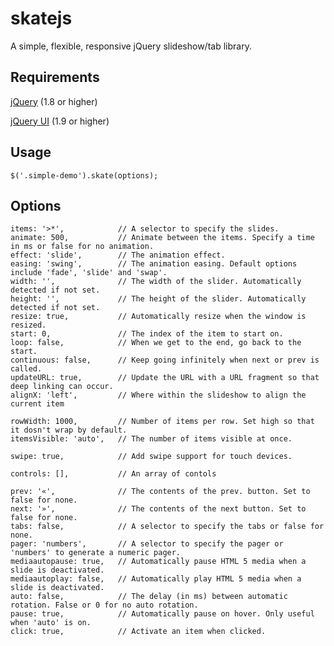 skatejs
=======

A simple, flexible, responsive jQuery slideshow/tab library.

Requirements
------------

[jQuery](http://jquery.com/) (1.8 or higher)

[jQuery UI](http://jqueryui.com/) (1.9 or higher)

Usage
-----

    $('.simple-demo').skate(options);

Options
-------

    items: '>*',            // A selector to specify the slides.
    animate: 500,           // Animate between the items. Specify a time in ms or false for no animation.
    effect: 'slide',        // The animation effect.
    easing: 'swing',        // The animation easing. Default options include 'fade', 'slide' and 'swap'.
    width: '',              // The width of the slider. Automatically detected if not set.
    height: '',             // The height of the slider. Automatically detected if not set.
    resize: true,           // Automatically resize when the window is resized.
    start: 0,               // The index of the item to start on.
    loop: false,            // When we get to the end, go back to the start.
    continuous: false,      // Keep going infinitely when next or prev is called.
    updateURL: true,        // Update the URL with a URL fragment so that deep linking can occur.
    alignX: 'left',         // Where within the slideshow to align the current item

    rowWidth: 1000,         // Number of items per row. Set high so that it dosn't wrap by default.
    itemsVisible: 'auto',   // The number of items visible at once.

    swipe: true,            // Add swipe support for touch devices.

    controls: [],           // An array of contols

    prev: '«',              // The contents of the prev. button. Set to false for none.
    next: '»',              // The contents of the next button. Set to false for none.
    tabs: false,            // A selector to specify the tabs or false for none.
    pager: 'numbers',       // A selector to specify the pager or 'numbers' to generate a numeric pager.
    mediaautopause: true,   // Automatically pause HTML 5 media when a slide is deactivated.
    mediaautoplay: false,   // Automatically play HTML 5 media when a slide is deactivated.
    auto: false,            // The delay (in ms) between automatic rotation. False or 0 for no auto rotation.
    pause: true,            // Automatically pause on hover. Only useful when 'auto' is on.
    click: true,            // Activate an item when clicked.

